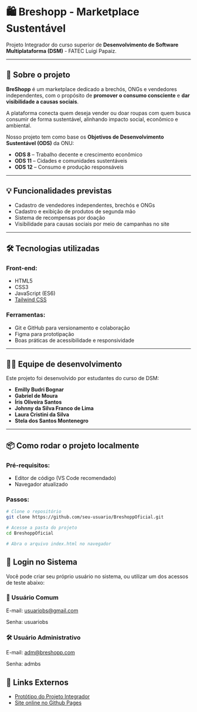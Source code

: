# 🛍️ Breshopp - Marketplace Sustentável 

Projeto Integrador do curso superior de **Desenvolvimento de Software Multiplataforma (DSM)** - FATEC Luigi Papaiz.

---

## 🌱 Sobre o projeto

**BreShopp** é um marketplace dedicado a brechós, ONGs e vendedores independentes, com o propósito de **promover o consumo consciente** e **dar visibilidade a causas sociais**.

A plataforma conecta quem deseja vender ou doar roupas com quem busca consumir de forma sustentável, alinhando impacto social, econômico e ambiental.

Nosso projeto tem como base os **Objetivos de Desenvolvimento Sustentável (ODS)** da ONU:

- **ODS 8** – Trabalho decente e crescimento econômico  
- **ODS 11** – Cidades e comunidades sustentáveis  
- **ODS 12** – Consumo e produção responsáveis  

---

## 💡 Funcionalidades previstas

- Cadastro de vendedores independentes, brechós e ONGs  
- Cadastro e exibição de produtos de segunda mão  
- Sistema de recompensas por doação  
- Visibilidade para causas sociais por meio de campanhas no site  

---

## 🛠️ Tecnologias utilizadas

### Front-end:
- HTML5  
- CSS3  
- JavaScript (ES6)  
- [Tailwind CSS](https://tailwindcss.com/)  

### Ferramentas:
- Git e GitHub para versionamento e colaboração  
- Figma para prototipação   
- Boas práticas de acessibilidade e responsividade  

---

## 👨‍💻 Equipe de desenvolvimento

Este projeto foi desenvolvido por estudantes do curso de DSM:

- **Emilly Budri Bognar**  
- **Gabriel de Moura**  
- **Íris Oliveira Santos**  
- **Johnny da Silva Franco de Lima**  
- **Laura Cristini da Silva**  
- **Stela dos Santos Montenegro**  

---

## 📦 Como rodar o projeto localmente

### Pré-requisitos:
- Editor de código (VS Code recomendado)  
- Navegador atualizado  

### Passos:

```bash
# Clone o repositório
git clone https://github.com/seu-usuario/BreshoppOficial.git

# Acesse a pasta do projeto
cd BreshoppOficial

# Abra o arquivo index.html no navegador
```


## 🔐 Login no Sistema
Você pode criar seu próprio usuário no sistema, ou utilizar um dos acessos de teste abaixo:

### 👤 Usuário Comum

E-mail: usuariobs@gmail.com

Senha: usuariobs

### 🛠️ Usuário Administrativo

E-mail: adm@breshopp.com

Senha: admbs

## 🔗 Links Externos

- [Protótipo do Projeto Integrador](https://www.figma.com/file/YCcFOyid8Ye2k4KrnoOr94/PI---Projeto-Integrador?node-id=3344-284)
- [Site online no Github Pages](https://stela-sm.github.io/Breshopp)

